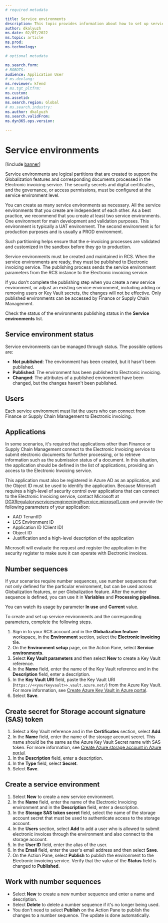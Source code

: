 ```yaml
---
# required metadata

title: Service environments
description: This topic provides information about how to set up service environments for Electronic invoicing.
author: dkalyuzh
ms.date: 02/07/2022
ms.topic: article
ms.prod: 
ms.technology: 

# optional metadata

ms.search.form: 
# ROBOTS: 
audience: Application User
# ms.devlang: 
ms.reviewer: kfend
# ms.tgt_pltfrm: 
ms.custom: 
ms.assetid: 
ms.search.region: Global
# ms.search.industry: 
ms.author: dkalyuzh
ms.search.validFrom: 
ms.dyn365.ops.version: 

---
```


# Service environments
[!include [banner](../includes/banner.md)]


Service environments are logical partitions that are created to support the Globalization features and corresponding documents processed in the Electronic invoicing service. The security secrets and digital certificates, and the governance, or access permissions, must be configured at the service environment level.

You can create as many service environments as necessary. All the service environments that you create are independent of each other. As a best practice, we recommend that you create at least two service environments. One environment for main development and validation purposes. This environment is typically a UAT environment. The second environment is for production purposes and is usually a PROD environment.

Such partitioning helps ensure that the e-invoicing processes are validated and customized in the sandbox before they go to production.

Service environments must be created and maintained in RCS. When the service environments are ready, they must be published to Electronic invoicing service. The publishing process sends the service environment parameters from the RCS instance to the Electronic invoicing service.

If you don't complete the publishing step when you create a new service environment, or adjust an existing service environment, including adding or removing users or Key Vault secrets, the changes will not be effective. Only published environments can be accessed by Finance or Supply Chain Management.

Check the status of the environments publishing status in the **Service environments** list.


## Service environment status
Service environments can be managed through status. The possible options are:
    
  - **Not published**: The environment has been created, but it hasn't been published.
  - **Published**: The environment has been published to Electronic invoicing.
  - **Changed**: The attributes of a published environment have been changed, but the changes haven't been published.

## Users
Each service environment must list the users who can connect from Finance or Supply Chain Management to Electronic invoicing.

## Applications
In some scenarios, it's required that applications other than Finance or Supply Chain Management connect to the Electronic Invoicing service to submit electronic documents for further processing, or to retrieve information such as the submission status of a document.
In this situation, the application should be defined in the list of applications, providing an access to the Electronic Invoicing service.

This application must also be registered in Azure AD as an application, and the Object ID must be used to identify the application. 
Because Microsoft requires a high-level of security control over applications that can connect to the Electronic Invoicing service, contact Microsoft at  DGXRegulatoryservicesengineering@service.microsoft.com and provide the following parameters of your application:

- AAD TenantID
- LCS Environment ID
- Application ID (Client ID)
- Object ID
- Justification and a high-level description of the application

Microsoft will evaluate the request and register the application in the security register to make sure it can operate with Electronic invoices.

## Number sequences
If your scenarios require number sequences, use number sequences that not only defined for the particular environment, but can be used across Globalization features, or per Globalization feature. After the number sequence is defined, you can use it in **Variables** and **Processing pipelines**.

You can watch its usage by parameter **In use** and **Current** value.

To create and set up service environments and the corresponding parameters, complete the following steps.

1. Sign in to your RCS account and in the **Globalization feature** workspace, in the **Environment** section, select the **Electronic invoicing** tile.
2. On the **Environment setup** page, on the Action Pane, select **Service environments**.
3. Select **Key Vault parameters** and then select **New** to create a Key Vault reference.
4. In the **Name** field, enter the name of the Key Vault reference and in the **Description** field, enter a description.
5. In the **Key Vault URI** field, paste the Key Vault URI (`https://<<yourkeyvault>>.vault.azure.net/`) from the Azure Key Vault. For more information, see [Create Azure Key Vault in Azure portal](e-invoicing-create-azure-key-vault-azure-portal.md).
6. Select **Save**.
	
## Create secret for Storage account signature (SAS) token
1. Select a Key Vault reference and in the **Certificates** section, select **Add**.
2. In the **Name** field, enter the name of the storage account secret. This name should be the same as the Azure Key Vault Secret name with SAS token. For more information, see [Create Azure storage account in Azure portal](e-inv_tut-setup-electronic-invoicing_azure_create-storage.md). 
3. In the **Description** field, enter a description.
4. In the **Type** field, select **Secret**.
5. Select **Save**.
	
## Create a service environment
1. Select **New** to create a new service environment.
2. In the **Name** field, enter the name of the Electronic Invoicing environment and in the **Description** field, enter a description.
3. In the **Storage SAS token secret** field, select the name of the storage account secret that must be used to authenticate access to the storage account.
4. In the **Users** section, select **Add** to add a user who is allowed to submit electronic invoices through the environment and also connect to the storage account.
5. In the **User ID** field, enter the alias of the user. 
6. In the **Email** field, enter the user's email address and then select **Save**.
7. On the Action Pane, select **Publish** to publish the environment to the Electronic invoicing service. Verify that the value of the **Status** field is changed to **Published**.

## Work with number sequences
- Select **New** to create a new number sequence and enter a name and description. 
- Select **Delete** to delete a number sequence if it's no longer being used.
- You don't need to select **Publish** on the Action Pane to publish the changes to a number sequence. The update is done automatically.
